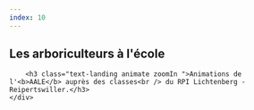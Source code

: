 ```yaml
---
index: 10
---
```


<section class="slide-center">   <!-- slide 01 -->
    <span class="background" style="background-image:url('assets/images/titre.jpg')"></span>
    <!--.wrap = container (width: 90%) -->
    <div class="wrap aligncenter ">
        <h1 class="text-data">Les arboriculteurs à l'école</h1>
         
        <h3 class="text-landing animate zoomIn ">Animations de l'<b>AALE</b> auprès des classes<br /> du RPI Lichtenberg - Reipertswiller.</h3>
    </div>
   <!-- .end .wrap -->
</section>